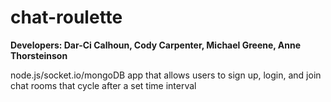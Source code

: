 # chat-roulette

**Developers: Dar-Ci Calhoun, Cody Carpenter, Michael Greene, Anne Thorsteinson** 

node.js/socket.io/mongoDB app that allows users to sign up, login, and join chat rooms that cycle after a set time interval
